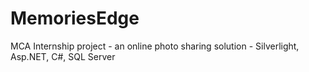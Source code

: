 # MemoriesEdge
MCA Internship project - an online photo sharing solution - Silverlight, Asp.NET, C#, SQL Server

